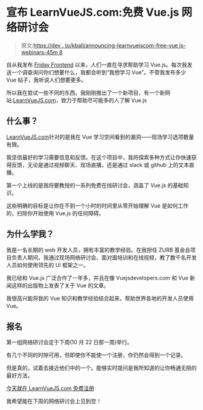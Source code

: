 # 宣布 LearnVueJS.com:免费 Vue.js 网络研讨会

> 原文:[https://dev . to/kball/announcing-learnvuejscom-free-vue js-webinars-45m 8](https://dev.to/kball/announcing-learnvuejscom-free-vuejs-webinars-45m8)

自从我发布 [Friday Frontend](https://zendev.com/friday-frontend.html) 以来，人们一直在寻求帮助学习 Vue.js。每次我发送一个调查询问你们想要什么，我都会听到“我想学习 Vue”。不管我发布多少 Vue 帖子，我听说人们想要更多。

所以我在尝试一些不同的东西。我刚刚推出了一个新项目，有一个新网站:[LearnVueJS.com](https://www.learnvuejs.com/)，致力于帮助尽可能多的人了解 Vue.js

## [](#what-is-it)什么事？

[LearnVueJS.com](https://www.learnvuejs.com/)针对的是我在 Vue 学习空间看到的漏洞——现场学习选项数量有限。

我坚信最好的学习需要信息和反馈。在这个项目中，我将探索多种方式让你快速获得反馈，无论是通过视频聊天、现场直播，还是通过 slack 或 github 上的文本直播。

第一个上线的是我将要教授的一系列免费在线研讨会，涵盖了 Vue.js 的基础知识。

这些明确的目标是让你在不到一个小时的时间里从零开始理解 Vue 是如何工作的，扫除你开始使用 Vue.js 的任何障碍。

## [](#why-learn-from-me)为什么学我？

我是一名长期的 web 开发人员，拥有丰富的教学经验。在我担任 ZURB 基金会项目负责人期间，我通过现场网络研讨会、面对面培训和在线视频，教了数千名开发人员如何使用领先的 UI 框架之一。

我已经和 Vue.js 广泛合作了一年多，并且在像 Vuejsdevelopers.com 和 Vue 新闻这样的出版物上发表了关于 Vue 的文章。

我很高兴能将我的 Vue 知识和教学经验结合起来，帮助世界各地的开发人员使用 Vue。

## [](#signing-up)报名

第一组网络研讨会定于下周(10 月 22 日那一周)举行。

有几个不同的时隙可用，但即使你不能使一个注册，你仍然会得到一个记录。

但是真的，试着去接近他们中的一个。能够实时提问是我所知道的让你畅通无阻的最好方法。

[今天就在 LearnVueJS.com 免费注册](https://www.learnvuejs.com/)

我希望能在下周的网络研讨会上见到您！